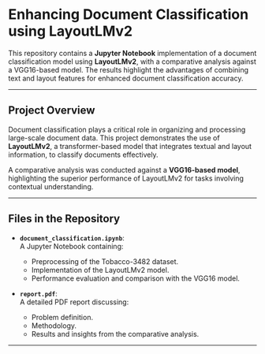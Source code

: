 # Enhancing Document Classification using LayoutLMv2

This repository contains a **Jupyter Notebook** implementation of a document classification model using **LayoutLMv2**, with a comparative analysis against a VGG16-based model. The results highlight the advantages of combining text and layout features for enhanced document classification accuracy.

---

## Project Overview

Document classification plays a critical role in organizing and processing large-scale document data. This project demonstrates the use of **LayoutLMv2**, a transformer-based model that integrates textual and layout information, to classify documents effectively. 

A comparative analysis was conducted against a **VGG16-based model**, highlighting the superior performance of LayoutLMv2 for tasks involving contextual understanding.

---

## Files in the Repository

- **`document_classification.ipynb`**:  
  A Jupyter Notebook containing:
  - Preprocessing of the Tobacco-3482 dataset.
  - Implementation of the LayoutLMv2 model.
  - Performance evaluation and comparison with the VGG16 model.
  
- **`report.pdf`**:  
  A detailed PDF report discussing:
  - Problem definition.
  - Methodology.
  - Results and insights from the comparative analysis.

---
